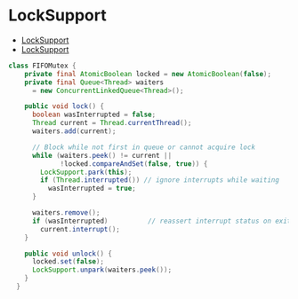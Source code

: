 # LockSupport

- [LockSupport](https://leokongwq.github.io/2017/01/13/java-LockSupport.html)
- [LockSupport](https://github.com/CL0610/Java-concurrency/blob/master/13.LockSupport%E5%B7%A5%E5%85%B7/LockSupport%E5%B7%A5%E5%85%B7.md)

```java
class FIFOMutex {
    private final AtomicBoolean locked = new AtomicBoolean(false);
    private final Queue<Thread> waiters
      = new ConcurrentLinkedQueue<Thread>();

    public void lock() {
      boolean wasInterrupted = false;
      Thread current = Thread.currentThread();
      waiters.add(current);

      // Block while not first in queue or cannot acquire lock
      while (waiters.peek() != current ||
             !locked.compareAndSet(false, true)) {
        LockSupport.park(this);
        if (Thread.interrupted()) // ignore interrupts while waiting
          wasInterrupted = true;
      }

      waiters.remove();
      if (wasInterrupted)          // reassert interrupt status on exit
        current.interrupt();
    }

    public void unlock() {
      locked.set(false);
      LockSupport.unpark(waiters.peek());
    }
  }
```
